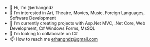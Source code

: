 - 👋 Hi, I’m @erhangndz
- 👀 I’m interested in Art, Theatre, Movies, Music, Foreign Languages, Software Development
- 🌱 I’m currently creating projects with Asp.Net MVC, .Net Core, Web Development, C# Windows Forms, MsSQL 
- 💞️ I’m looking to collaborate on C#
- 📫 How to reach me erhangndz@gmail.com

<!---
erhangndz/erhangndz is a ✨ special ✨ repository because its `README.md` (this file) appears on your GitHub profile.
You can click the Preview link to take a look at your changes.
--->
